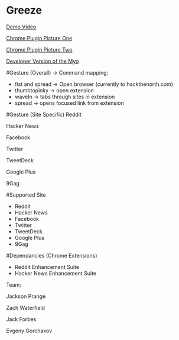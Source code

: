 Greeze
===

[Demo Video](http://vimeo.com/106725278)

[Chrome Plugin Picture One](http://zlwaterfield.com/projects/greeze/img/greeze1.jpg)

[Chrome Plugin Picture Two](http://zlwaterfield.com/projects/greeze/img/greeze2.png)

[Developer Version of the Myo](http://zlwaterfield.com/projects/greeze/img/nest.jpg)


#Gesture (Overall) -> Command mapping:
- fist and spread -> Open browser (currently to hackthenorth.com)
- thumbtopinky -> open extension
- waveIn -> tabs through sites in extension
- spread -> opens focused link from extension

#Gesture (Site Specific)
Reddit

Hacker News

Facebook

Twitter

TweetDeck

Google Plus

9Gag


#Supported Site
- Reddit
- Hacker News
- Facebook
- Twitter 
- TweetDeck
- Google Plus
- 9Gag


#Dependancies (Chrome Extensions)
- Reddit Enhancement Suite
- Hacker News Enhancement Suite


Team:

Jackson Prange

Zach Waterfield

Jack Forbes

Evgeny Gorchakov
